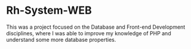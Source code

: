 # Rh-System-WEB


This was a project focused on the Database and Front-end Development disciplines, where I was able to improve my knowledge of PHP and understand some more database properties.
